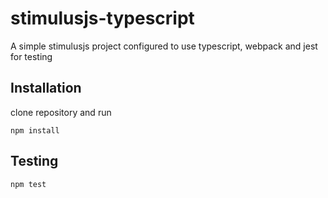 # stimulusjs-typescript
A simple stimulusjs project configured to use typescript, webpack and jest for testing

## Installation

clone repository and run 
```
npm install
```

## Testing 

```
npm test
```
